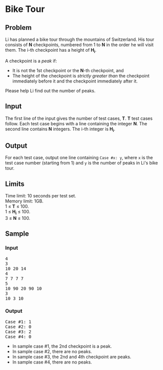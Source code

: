 # Bike Tour
## Problem
Li has planned a bike tour through the mountains of Switzerland. His tour consists of **N** checkpoints, numbered from 1 to **N** in the order he will visit them. The i-th checkpoint has a height of **H<sub>i</sub>**.

A checkpoint is a *peak* if:
- It is not the 1st checkpoint or the **N**-th checkpoint, and
- The height of the checkpoint is *strictly greater than* the checkpoint immediately before it and the checkpoint immediately after it.

Please help Li find out the number of peaks.

## Input
The first line of the input gives the number of test cases, **T**. **T** test cases follow. Each test case begins with a line containing the integer **N**. The second line contains **N** integers. The i-th integer is **H<sub>i</sub>**.

## Output
For each test case, output one line containing `Case #x: y`, where `x` is the test case number (starting from 1) and `y` is the number of peaks in Li's bike tour.

## Limits
Time limit: 10 seconds per test set.  
Memory limit: 1GB.  
1 ≤ **T** ≤ 100.  
1 ≤ **H<sub>i</sub>** ≤ 100.  
3 ≤ **N** ≤ 100.

## Sample
### Input
<pre>
4
3
10 20 14
4
7 7 7 7
5
10 90 20 90 10
3
10 3 10
</pre>

### Output
<pre>
Case #1: 1
Case #2: 0
Case #3: 2
Case #4: 0
</pre>
  
- In sample case #1, the 2nd checkpoint is a peak.
- In sample case #2, there are no peaks.
- In sample case #3, the 2nd and 4th checkpoint are peaks.
- In sample case #4, there are no peaks.
